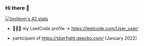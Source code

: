 ### Hi there 👋

<!--
**Anastasiiaq/anastasiiaq** is a ✨ _special_ ✨ repository because its `README.md` (this file) appears on your GitHub profile.

Here are some ideas to get you started:

- 🔭 I’m currently working on ...
- 🌱 I’m currently learning ...
- 👯 I’m looking to collaborate on ...
- 🤔 I’m looking for help with ...
- 💬 Ask me about ...
- 📫 How to reach me: ...
- 😄 Pronouns: ...
- ⚡ Fun fact: ...
-->

[![tmillenn's 42 stats](https://badge42.vercel.app/api/v2/cl1rvh46t001109l6knipwqwv/stats?cursusId=21&coalitionId=90)](https://github.com/JaeSeoKim/badge42)

- 👩🏼‍💻 my LeetCode profile -> https://leetcode.com/User_user/

- participant of https://sberfight.geecko.com/ (January 2022)

<!--
[![Anurag's GitHub stats](https://github-readme-stats.vercel.app/api?username=Anastasiiaq&count_private=true&show_icons=true&theme=dracula)](https://github.com/anuraghazra/github-readme-stats)

[![Top Langs](https://github-readme-stats.vercel.app/api/top-langs/?username=Anastasiiaq)](https://github.com/anuraghazra/github-readme-stats)

-->
